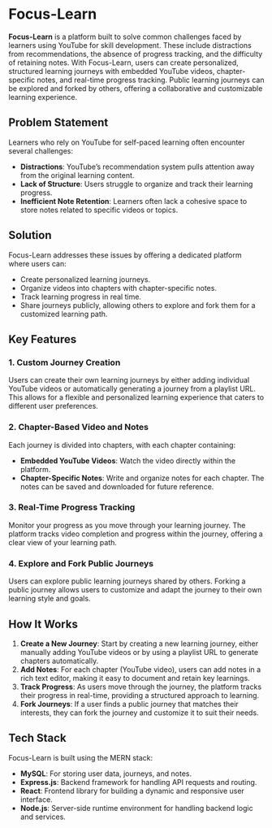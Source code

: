 # Focus-Learn

**Focus-Learn** is a platform built to solve common challenges faced by learners using YouTube for skill development. These include distractions from recommendations, the absence of progress tracking, and the difficulty of retaining notes. With Focus-Learn, users can create personalized, structured learning journeys with embedded YouTube videos, chapter-specific notes, and real-time progress tracking. Public learning journeys can be explored and forked by others, offering a collaborative and customizable learning experience.

## Problem Statement

Learners who rely on YouTube for self-paced learning often encounter several challenges:
- **Distractions**: YouTube’s recommendation system pulls attention away from the original learning content.
- **Lack of Structure**: Users struggle to organize and track their learning progress.
- **Inefficient Note Retention**: Learners often lack a cohesive space to store notes related to specific videos or topics.

## Solution

Focus-Learn addresses these issues by offering a dedicated platform where users can:
- Create personalized learning journeys.
- Organize videos into chapters with chapter-specific notes.
- Track learning progress in real time.
- Share journeys publicly, allowing others to explore and fork them for a customized learning path.

## Key Features

### 1. Custom Journey Creation
Users can create their own learning journeys by either adding individual YouTube videos or automatically generating a journey from a playlist URL. This allows for a flexible and personalized learning experience that caters to different user preferences.

### 2. Chapter-Based Video and Notes
Each journey is divided into chapters, with each chapter containing:
- **Embedded YouTube Videos**: Watch the video directly within the platform.
- **Chapter-Specific Notes**: Write and organize notes for each chapter. The notes can be saved and downloaded for future reference.

### 3. Real-Time Progress Tracking
Monitor your progress as you move through your learning journey. The platform tracks video completion and progress within the journey, offering a clear view of your learning path.

### 4. Explore and Fork Public Journeys
Users can explore public learning journeys shared by others. Forking a public journey allows users to customize and adapt the journey to their own learning style and goals.

## How It Works

1. **Create a New Journey**: Start by creating a new learning journey, either manually adding YouTube videos or by using a playlist URL to generate chapters automatically.
2. **Add Notes**: For each chapter (YouTube video), users can add notes in a rich text editor, making it easy to document and retain key learnings.
3. **Track Progress**: As users move through the journey, the platform tracks their progress in real-time, providing a structured approach to learning.
4. **Fork Journeys**: If a user finds a public journey that matches their interests, they can fork the journey and customize it to suit their needs.

## Tech Stack

Focus-Learn is built using the MERN stack:
- **MySQL**: For storing user data, journeys, and notes.
- **Express.js**: Backend framework for handling API requests and routing.
- **React**: Frontend library for building a dynamic and responsive user interface.
- **Node.js**: Server-side runtime environment for handling backend logic and services.

